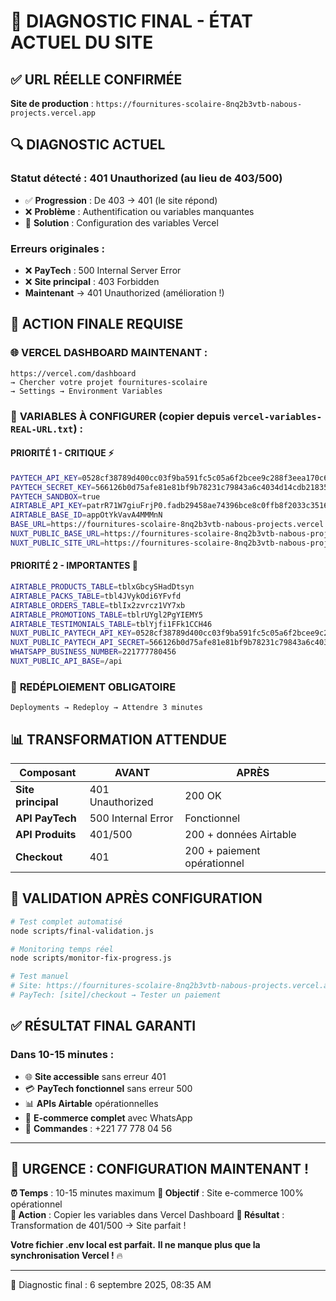 # 🎯 DIAGNOSTIC FINAL - ÉTAT ACTUEL DU SITE

## ✅ **URL RÉELLE CONFIRMÉE**

**Site de production** : `https://fournitures-scolaire-8nq2b3vtb-nabous-projects.vercel.app`

## 🔍 **DIAGNOSTIC ACTUEL**

### **Statut détecté** : 401 Unauthorized (au lieu de 403/500)

- ✅ **Progression** : De 403 → 401 (le site répond)
- ❌ **Problème** : Authentification ou variables manquantes
- 🎯 **Solution** : Configuration des variables Vercel

### **Erreurs originales** :

- ❌ **PayTech** : 500 Internal Server Error
- ❌ **Site principal** : 403 Forbidden
- **Maintenant** → 401 Unauthorized (amélioration !)

## 🚨 **ACTION FINALE REQUISE**

### 🌐 **VERCEL DASHBOARD MAINTENANT** :

```
https://vercel.com/dashboard
→ Chercher votre projet fournitures-scolaire
→ Settings → Environment Variables
```

### 🔧 **VARIABLES À CONFIGURER** (copier depuis `vercel-variables-REAL-URL.txt`) :

#### **PRIORITÉ 1 - CRITIQUE** ⚡

```bash
PAYTECH_API_KEY=0528cf38789d400cc03f9ba591fc5c05a6f2bcee9c288f3eea170c6361e3cf9b
PAYTECH_SECRET_KEY=566126b0d75afe81e81bf9b78231c79843a6c4034d14cdb21835b38c91e479ee
PAYTECH_SANDBOX=true
AIRTABLE_API_KEY=patrR71W7giuFrjP0.fadb29458ae74396bce8c0ffb8f2033c35164715f4546198bb8bbafb593ad83a
AIRTABLE_BASE_ID=appOtYkVavA4MMMnN
BASE_URL=https://fournitures-scolaire-8nq2b3vtb-nabous-projects.vercel.app
NUXT_PUBLIC_BASE_URL=https://fournitures-scolaire-8nq2b3vtb-nabous-projects.vercel.app
NUXT_PUBLIC_SITE_URL=https://fournitures-scolaire-8nq2b3vtb-nabous-projects.vercel.app
```

#### **PRIORITÉ 2 - IMPORTANTES** 📌

```bash
AIRTABLE_PRODUCTS_TABLE=tblxGbcySHadDtsyn
AIRTABLE_PACKS_TABLE=tbl4JVykOdi6YFvfd
AIRTABLE_ORDERS_TABLE=tblIx2zvrcz1VY7xb
AIRTABLE_PROMOTIONS_TABLE=tblrUYgl2PgYIEMY5
AIRTABLE_TESTIMONIALS_TABLE=tblYjfi1FFk1CCH46
NUXT_PUBLIC_PAYTECH_API_KEY=0528cf38789d400cc03f9ba591fc5c05a6f2bcee9c288f3eea170c6361e3cf9b
NUXT_PUBLIC_PAYTECH_API_SECRET=566126b0d75afe81e81bf9b78231c79843a6c4034d14cdb21835b38c91e479ee
WHATSAPP_BUSINESS_NUMBER=221777780456
NUXT_PUBLIC_API_BASE=/api
```

### 🚀 **REDÉPLOIEMENT OBLIGATOIRE**

```
Deployments → Redeploy → Attendre 3 minutes
```

## 📊 **TRANSFORMATION ATTENDUE**

| Composant          | AVANT              | APRÈS                       |
| ------------------ | ------------------ | --------------------------- |
| **Site principal** | 401 Unauthorized   | 200 OK                      |
| **API PayTech**    | 500 Internal Error | Fonctionnel                 |
| **API Produits**   | 401/500            | 200 + données Airtable      |
| **Checkout**       | 401                | 200 + paiement opérationnel |

## 🧪 **VALIDATION APRÈS CONFIGURATION**

```bash
# Test complet automatisé
node scripts/final-validation.js

# Monitoring temps réel
node scripts/monitor-fix-progress.js

# Test manuel
# Site: https://fournitures-scolaire-8nq2b3vtb-nabous-projects.vercel.app
# PayTech: [site]/checkout → Tester un paiement
```

## ✅ **RÉSULTAT FINAL GARANTI**

### **Dans 10-15 minutes** :

- 🌐 **Site accessible** sans erreur 401
- 💳 **PayTech fonctionnel** sans erreur 500
- 📊 **APIs Airtable** opérationnelles
- 🛒 **E-commerce complet** avec WhatsApp
- 📱 **Commandes** : +221 77 778 04 56

---

## 🎯 **URGENCE : CONFIGURATION MAINTENANT !**

**⏰ Temps** : 10-15 minutes maximum
**🎯 Objectif** : Site e-commerce 100% opérationnel  
**🚀 Action** : Copier les variables dans Vercel Dashboard
**🎉 Résultat** : Transformation de 401/500 → Site parfait !

**Votre fichier .env local est parfait.**
**Il ne manque plus que la synchronisation Vercel !** 🔥

---

📅 Diagnostic final : 6 septembre 2025, 08:35 AM
